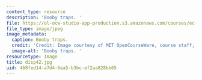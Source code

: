 ```yaml
---
content_type: resource
description: 'Booby traps. '
file: https://ol-ocw-studio-app-production.s3.amazonaws.com/courses/ec-s06-design-for-demining-spring-2007/468fed14a7d46ea5b3bcef2aa828bb65_disp42.jpg
file_type: image/jpeg
image_metadata:
  caption: Booby traps.
  credit: 'Credit: Image courtesy of MIT OpenCourseWare, course staff, and students.'
  image-alt: 'Booby traps. '
resourcetype: Image
title: disp42.jpg
uid: 468fed14-a7d4-6ea5-b3bc-ef2aa828bb65
---
```

